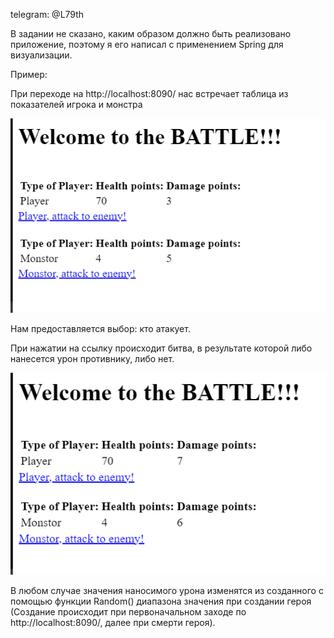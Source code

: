 telegram: @L79th

В задании не сказано, каким образом должно быть реализовано приложение, поэтому я его написал с применением Spring для визуализации.


Пример:

При переходе на http://localhost:8090/ нас встречает таблица из показателей игрока и монстра

![Alt text](image-2.png)

Нам предоставляется выбор: кто атакует.

При нажатии на ссылку происходит битва, в результате которой либо нанесется урон противнику, либо нет.

![Alt text](image-1.png)

В любом случае значения наносимого урона изменятся из созданного с помощью функции Random() диапазона значения при создании героя (Создание происходит при первоначальном заходе по http://localhost:8090/, далее при смерти героя).